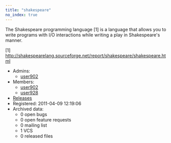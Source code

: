 ```yaml
---
title: "shakespeare"
no_index: true
---
```


The Shakespeare programming language [1] is a language that allows you to write programs with I/O interactions while writing a play in Shakespeare's manner.

[1] http://shakespearelang.sourceforge.net/report/shakespeare/shakespeare.html


* Admins:
  * [user902](/users/user902)
* Members:
  * [user902](/users/user902)
  * [user928](/users/user928)
* [Releases](https://download.ocamlcore.org/shakespeare)
* Registered: 2011-04-09 12:19:06
* Archived data:
  * 0 open bugs
  * 0 open feature requests
  * 0 mailing list
  * 1 VCS
  * 0 released files
